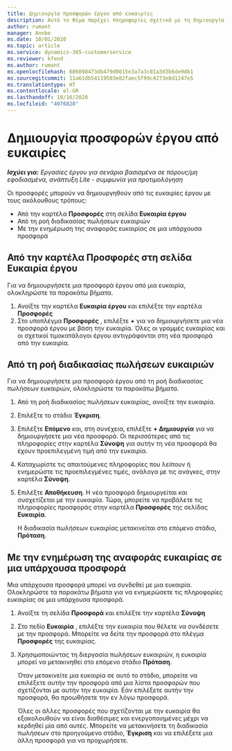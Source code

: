 ```yaml
---
title: Δημιουργία προσφορών έργου από ευκαιρίες
description: Αυτό το θέμα παρέχει πληροφορίες σχετικά με τη δημιουργία μιας προσφοράς έργου από μια ευκαιρία.
author: rumant
manager: Annbe
ms.date: 10/01/2020
ms.topic: article
ms.service: dynamics-365-customerservice
ms.reviewer: kfend
ms.author: rumant
ms.openlocfilehash: 606098473db479d0015e3a7a3c01a3d3b6de9db1
ms.sourcegitcommit: 11a61db54119503e82faec5f99c4273e8d1247e5
ms.translationtype: HT
ms.contentlocale: el-GR
ms.lasthandoff: 10/16/2020
ms.locfileid: "4076828"
---
```

# <a name="create-project-quotes-from-opportunities"></a>Δημιουργία προσφορών έργου από ευκαιρίες

_**Ισχύει για:** Εργασίες έργου για σενάρια βασισμένα σε πόρους/μη εφοδιασμένα, ανάπτυξη Lite - συμφωνία για προτιμολόγηση_

Οι προσφορές μπορούν να δημιουργηθούν από τις ευκαιρίες έργου με τους ακόλουθους τρόπους:

- Από την καρτέλα **Προσφορές** στη σελίδα **Ευκαιρία έργου**
- Από τη ροή διαδικασίας πωλήσεων ευκαιριών
- Με την ενημέρωση της αναφοράς ευκαιρίας σε μια υπάρχουσα προσφορά

## <a name="from-the-quotes-tab-of-the-project-opportunity-page"></a>Από την καρτέλα Προσφορές στη σελίδα Ευκαιρία έργου

Για να δημιουργήσετε μια προσφορά έργου από μια ευκαιρία, ολοκληρώστε τα παρακάτω βήματα.

1. Ανοίξτε την καρτέλα **Ευκαιρία έργου** και επιλέξτε την καρτέλα **Προσφορές** 
2. Στο υποπλέγμα **Προσφορές** , επιλέξτε **+** για να δημιουργήσετε μια νέα προσφορά έργου με βάση την ευκαιρία. Όλες οι γραμμές ευκαιρίας και οι σχετικοί τιμοκατάλογοι έργου αντιγράφονται στη νέα προσφορά από την ευκαιρία.

## <a name="from-the-opportunity-sales-process-flow"></a>Από τη ροή διαδικασίας πωλήσεων ευκαιριών

Για να δημιουργήσετε μια προσφορά έργου από τη ροή διαδικασίας πωλήσεων ευκαιριών, ολοκληρώστε τα παρακάτω βήματα.

1. Από τη ροή διαδικασίας πωλήσεων ευκαιρίας, ανοίξτε την ευκαιρία.
2. Επιλέξτε το στάδιο **Έγκριση**. 
3. Επιλέξτε **Επόμενο** και, στη συνέχεια, επιλέξτε **+ Δημιουργία** για να δημιουργήσετε μια νέα προσφορά. Οι περισσότερες από τις πληροφορίες στην καρτέλα **Σύνοψη** για αυτήν τη νέα προσφορά θα έχουν προεπιλεγμένη τιμή από την ευκαιρία. 
4. Καταχωρίστε τις απαιτούμενες πληροφορίες που λείπουν ή ενημερώστε τις προεπιλεγμένες τιμές, ανάλογα με τις ανάγκες, στην καρτέλα **Σύνοψη**.
5. Επιλέξτε **Αποθήκευση**. Η νέα προσφορά δημιουργείται και συσχετίζεται με την ευκαιρία. Τώρα, μπορείτε να προβάλετε τις πληροφορίες προσφοράς στην καρτέλα **Προσφορές** της σελίδας **Ευκαιρία**. 

   Η διαδικασία πωλήσεων ευκαιρίας μετακινείται στο επόμενο στάδιο, **Πρόταση**.


## <a name="by-updating-the-opportunity-reference-on-an-existing-quote"></a>Με την ενημέρωση της αναφοράς ευκαιρίας σε μια υπάρχουσα προσφορά

Μια υπάρχουσα προσφορά μπορεί να συνδεθεί με μια ευκαιρία. Ολοκληρώστε τα παρακάτω βήματα για να ενημερώσετε τις πληροφορίες ευκαιρίας σε μια υπάρχουσα προσφορά.

1. Ανοίξτε τη σελίδα **Προσφορά** και επιλέξτε την καρτέλα **Σύνοψη**
2. Στο πεδίο **Ευκαιρία** , επιλέξτε την ευκαιρία που θέλετε να συνδέσετε με την προσφορά. Μπορείτε να δείτε την προσφορά στο πλέγμα **Προσφορές** της ευκαιρίας. 
3. Χρησιμοποιώντας τη διεργασία πωλήσεων ευκαιριών, η ευκαιρία μπορεί να μετακινηθεί στο επόμενο στάδιο **Πρόταση**. 

   Όταν μετακινείτε μια ευκαιρία σε αυτό το στάδιο, μπορείτε να επιλέξετε αυτήν την προσφορά από μια λίστα προσφορών που σχετίζονται με αυτήν την ευκαιρία. Εάν επιλέξετε αυτήν την προσφορά, θα προωθήσετε την εν λόγω προσφορά.

   Όλες οι άλλες προσφορές που σχετίζονται με την ευκαιρία θα εξακολουθούν να είναι διαθέσιμες και ενεργοποιημένες μέχρι να κερδηθεί μία από αυτές. Μπορείτε να μετακινήσετε τη διαδικασία πωλήσεων στο προηγούμενο στάδιο, **Έγκριση** και να επιλέξετε μια άλλη προσφορά για να προχωρήσετε.
